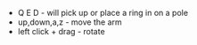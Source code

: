 - Q E D - will pick up or place a ring in on a pole
- up,down,a,z - move the arm
- left click + drag - rotate
